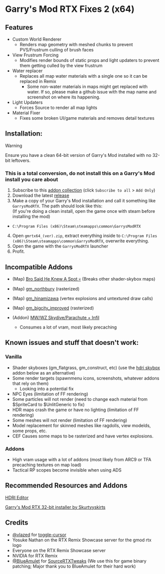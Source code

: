 
# Garry's Mod RTX Fixes 2 (x64)
## Features
- Custom World Renderer
  * Renders map geometry with meshed chunks to prevent PVS/Frustrum culling of brush faces
- View Frustrum Forcing
  * Modifies render bounds of static props and light updaters to prevent them getting culled by the view frustrum
- Water replacer
  * Replaces all map water materials with a single one so it can be replaced in Remix
    * Some non-water materials in maps might get replaced with water. If so, please make a github issue with the map name and screenshot on where its happening.
- Light Updaters
    * Forces Source to render all map lights
- Material Fixer
    * Fixes some broken UI/game materials and removes detail textures
## Installation:
> [!WARNING]  
> Ensure you have a clean 64-bit version of Garry's Mod installed with no 32-bit leftovers. 
> ### This is a total conversion, do not install this on a Garry's Mod install you care about
1. Subscribe to this [addon collection](https://steamcommunity.com/sharedfiles/filedetails/?id=3417054376) (click `Subscribe to all` > `Add Only`)
2. Download the latest [release](https://github.com/Xenthio/gmod-rtx-fixes-2/releases/latest)
3. Make a copy of your Garry's Mod installation and call it something like `GarrysModRTX`. The path should look like this:    
(If you're doing a clean install, open the game once with steam before installing the mod)
  - `C:\Program Files (x86)\Steam\steamapps\common\GarrysModRTX`

4. Open `gmrtx64_(ver).zip`, extract everything inside to
`C:\Program Files (x86)\Steam\steamapps\common\GarrysModRTX`, overwrite everything.
5. Open the game with the `GarrysModRTX` launcher
6. Profit.

## Incompatible Addons
* (Map) [Bro Said He Knew A Spot 💀](https://steamcommunity.com/sharedfiles/filedetails/?id=3252367349) (Breaks other shader-skybox maps)

* (Map) [gm_northbury](https://steamcommunity.com/sharedfiles/filedetails/?id=3251774364) (rasterized)

* (Map) [gm_hinamizawa](https://steamcommunity.com/sharedfiles/filedetails/?id=3298456705) (vertex explosions and untextured draw calls)

* (Map) [gm_bigcity_improved](https://steamcommunity.com/workshop/filedetails/?id=815782148) (rasterized)

* (Addon) [MW/WZ Skydive/Parachute + Infil](https://steamcommunity.com/sharedfiles/filedetails/?id=2635378860)
   - Consumes a lot of vram, most likely precaching

## Known issues and stuff that doesn't work:
### Vanilla
- Shader skyboxes (gm_flatgrass, gm_construct, etc) (use the [hdri skybox](https://github.com/sambow23/hdri_cube/blob/main/README.md) addon below as an alternative)
- Some render targets (spawnmenu icons, screenshots, whatever addons that rely on them)
  - Looking into a potential fix
- NPC Eyes (limitation of FF rendering)
- Some particles will not render (need to change each material from $SpriteCard to $UnlitGeneric to fix)
- HDR maps crash the game or have no lighting (limitation of FF rendering)
- Some meshes will not render (limitation of FF rendering)
- Model replacement for skinned meshes like ragdolls, view modelds, some props, etc.
- CEF Causes some maps to be rasterized and have vertex explosions.

### Addons
- High vram usage with a lot of addons (most likely from ARC9 or TFA precaching textures on map load)
- Tactical RP scopes become invisible when using ADS

## Recommended Resources and Addons
[HDRI Editor](https://github.com/sambow23/hdri_cube/blob/main/README.md)

[Garry's Mod RTX 32-bit installer by Skurtyyskirts](https://github.com/skurtyyskirts/GmodRTX)

## Credits
* [@vlazed](https://github.com/vlazed/) for [toggle-cursor](https://github.com/vlazed/toggle-cursor)
* Yosuke Nathan on the RTX Remix Showcase server for the gmod rtx logo
* Everyone on the RTX Remix Showcase server
* NVIDIA for RTX Remix
* [@BlueAmulet](https://github.com/BlueAmulet) for [SourceRTXTweaks](https://github.com/BlueAmulet/SourceRTXTweaks)  (We use this for game binary patching; Major thank you to BlueAmulet for their hard work)
